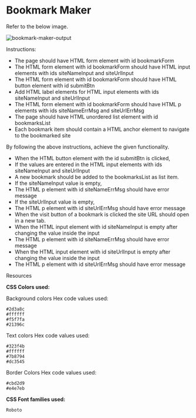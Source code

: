 # Bookmark Maker

Refer to the below image.

![bookmark-maker-output](https://user-images.githubusercontent.com/90957976/136210081-73f1d4ce-277c-42bb-963c-e69eae709f6c.gif)

Instructions:

- The page should have HTML form element with id bookmarkForm
- The HTML form element with id bookmarkForm should have HTML input elements with ids siteNameInput and siteUrlInput
- The HTML form element with id bookmarkForm should have HTML button element with id submitBtn
- Add HTML label elements for HTML input elements with ids siteNameInput and siteUrlInput
- The HTML form element with id bookmarkForm should have HTML p elements with ids siteNameErrMsg and siteUrlErrMsg
- The page should have HTML unordered list element with id bookmarksList
- Each bookmark item should contain a HTML anchor element to navigate to the bookmarked site

By following the above instructions, achieve the given functionality.

- When the HTML button element with the id submitBtn is clicked,
- If the values are entered in the HTML input elements with ids siteNameInput and siteUrlInput
- A new bookmark should be added to the bookmarksList as list item.
- If the siteNameInput value is empty,
- The HTML p element with id siteNameErrMsg should have error message
- If the siteUrlInput value is empty,
- The HTML p element with id siteUrlErrMsg should have error message
- When the visit button of a bookmark is clicked the site URL should open in a new tab.
- When the HTML input element with id siteNameInput is empty after changing the value inside the input
- The HTML p element with id siteNameErrMsg should have error message
- When the HTML input element with id siteUrlInput is empty after changing the value inside the input
- The HTML p element with id siteUrlErrMsg should have error message

Resources

**CSS Colors used:**

Background colors Hex code values used:

    #2d3a8c
    #ffffff
    #f5f7fa
    #21396c

Text colors Hex code values used:

    #323f4b
    #ffffff
    #7b8794
    #dc3545

Border Colors Hex code values used:

    #cbd2d9
    #e4e7eb

**CSS Font families used:**

    Roboto
